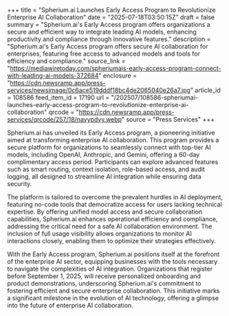 +++
title = "Spherium.ai Launches Early Access Program to Revolutionize Enterprise AI Collaboration"
date = "2025-07-18T03:50:15Z"
draft = false
summary = "Spherium.ai's Early Access program offers organizations a secure and efficient way to integrate leading AI models, enhancing productivity and compliance through innovative features."
description = "Spherium.ai's Early Access program offers secure AI collaboration for enterprises, featuring free access to advanced models and tools for efficiency and compliance."
source_link = "https://mediawiretoday.com/spheriumais-early-access-program-connect-with-leading-ai-models-372684"
enclosure = "https://cdn.newsramp.app/press-services/newsimage/0c6ace519dddf18bc4de2065040e26a7.jpg"
article_id = 108586
feed_item_id = 17190
url = "/202507/108586-spheriumai-launches-early-access-program-to-revolutionize-enterprise-ai-collaboration"
qrcode = "https://cdn.newsramp.app/press-services/qrcode/257/18/navypdyy.webp"
source = "Press Services"
+++

<p>Spherium.ai has unveiled its Early Access program, a pioneering initiative aimed at transforming enterprise AI collaboration. This program provides a secure platform for organizations to seamlessly connect with top-tier AI models, including OpenAI, Anthropic, and Gemini, offering a 60-day complimentary access period. Participants can explore advanced features such as smart routing, context isolation, role-based access, and audit logging, all designed to streamline AI integration while ensuring data security.</p><p>The platform is tailored to overcome the prevalent hurdles in AI deployment, featuring no-code tools that democratize access for users lacking technical expertise. By offering unified model access and secure collaboration capabilities, Spherium.ai enhances operational efficiency and compliance, addressing the critical need for a safe AI collaboration environment. The inclusion of full usage visibility allows organizations to monitor AI interactions closely, enabling them to optimize their strategies effectively.</p><p>With the Early Access program, Spherium.ai positions itself at the forefront of the enterprise AI sector, equipping businesses with the tools necessary to navigate the complexities of AI integration. Organizations that register before September 1, 2025, will receive personalized onboarding and product demonstrations, underscoring Spherium.ai's commitment to fostering efficient and secure enterprise collaboration. This initiative marks a significant milestone in the evolution of AI technology, offering a glimpse into the future of enterprise AI collaboration.</p>